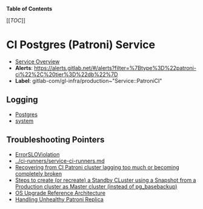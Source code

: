 <!-- MARKER: do not edit this section directly. Edit services/service-catalog.yml then run scripts/generate-docs -->

**Table of Contents**

[[_TOC_]]

# CI Postgres (Patroni) Service

* [Service Overview](https://dashboards.gitlab.net/d/patroni-ci-main/patroni-ci-overview)
* **Alerts**: <https://alerts.gitlab.net/#/alerts?filter=%7Btype%3D%22patroni-ci%22%2C%20tier%3D%22db%22%7D>
* **Label**: gitlab-com/gl-infra/production~"Service::PatroniCI"

## Logging

* [Postgres](https://log.gprd.gitlab.net/goto/d0f8993486c9007a69d85e3a08f1ea7c)
* [system](https://log.gprd.gitlab.net/goto/3669d551a595a3a5cf1e9318b74e6c22)

## Troubleshooting Pointers

* [ErrorSLOViolation](../alerts/ErrorSLOViolation.md)
* [../ci-runners/service-ci-runners.md](../ci-runners/service-ci-runners.md)
* [Recovering from CI Patroni cluster lagging too much or becoming completely broken](recovering_patroni_ci_intense_lagging_or_replication_stopped.md)
* [Steps to create (or recreate) a Standby CLuster using a Snapshot from a Production cluster as Master cluster (instead of pg_basebackup)](../patroni/build_cluster_from_snapshot.md)
* [OS Upgrade Reference Architecture](../patroni/os_upgrade_reference_architecture.md)
* [Handling Unhealthy Patroni Replica](../patroni/unhealthy_patroni_node_handling.md)
<!-- END_MARKER -->

<!-- ## Summary -->

<!-- ## Architecture -->

<!-- ## Performance -->

<!-- ## Scalability -->

<!-- ## Availability -->

<!-- ## Durability -->

<!-- ## Security/Compliance -->

<!-- ## Monitoring/Alerting -->

<!-- ## Links to further Documentation -->
